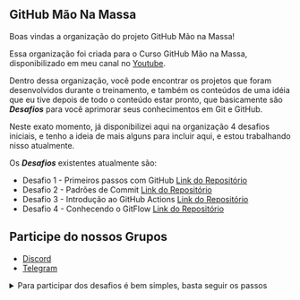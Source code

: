 ## GitHub Mão Na Massa

Boas vindas a organização do projeto GitHub Mão na Massa!

Essa organização foi criada para o Curso GitHub Mão na Massa, disponibilizado em meu canal no [Youtube](https://youtube.com/julioarruda).

Dentro dessa organização, você pode encontrar os projetos que foram desenvolvidos durante o treinamento, e também os conteúdos de uma idéia que eu tive depois de todo o conteúdo estar pronto, que basicamente são _**Desafios**_ para você aprimorar seus conhecimentos em Git e GitHub.

Neste exato momento, já disponibilizei aqui na organização 4 desafios iniciais, e tenho a ideia de mais alguns para incluir aqui, e estou trabalhando nisso atualmente.

Os _**Desafios**_ existentes atualmente são:

- Desafio 1 - Primeiros passos com GitHub [Link do Repositório](https://github.com/github-mao-na-massa/desafio-1)
- Desafio 2 - Padrões de Commit [Link do Repositório](https://github.com/github-mao-na-massa/desafio-2)
- Desafio 3 - Introdução ao GitHub Actions [Link do Repositório](https://github.com/github-mao-na-massa/desafio-3)
- Desafio 4 - Conhecendo o GitFlow [Link do Repositório](https://github.com/github-mao-na-massa/desafio-4)


## Participe do nossos Grupos
- [Discord](https://discord.gg/HAr9WFYkpB)
- [Telegram](https://t.me/github_br)

<details><summary>Para participar dos desafios é bem simples, basta seguir os passos</summary>


1. Criar sua conta no GitHub, se ainda não sabe como fazer, pode assistir o seguinte vídeo: [Oque é o GitHub | Guia para Iniciantes](https://youtu.be/Hs8AUYoCItI?t=952)
2. Abrir uma issue [neste repositório](https://github.com/github-mao-na-massa/Participe), informando seu nome, e-mail e usuário no GitHub, e também selecionar o desafio que deseja participar
![image](https://user-images.githubusercontent.com/5204009/186952267-21fa60b8-3041-4f42-bcd7-b85d8e6555df.png)
![image](https://user-images.githubusercontent.com/5204009/186952347-d39bda7f-2c3f-4ccd-aa81-c82b3d9d4e46.png)

3. Depois de alguns minutos, você receberá em seu e-mail, convites para ter acesso a essa organização no GitHub, e ao repositório para esse desafio será criado para você.
![image](https://user-images.githubusercontent.com/5204009/186952508-b02e3153-2482-44c5-a364-29fbcfa7c23f.png)

4. Na issue que você abriu, poderá conferir a url do repositório que foi criado para você para o desafio.
![image](https://user-images.githubusercontent.com/5204009/186952766-131a2deb-07c6-4fc3-a860-11362194effd.png)
</details>
